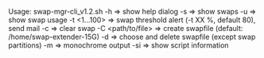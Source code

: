 Usage: swap-mgr-cli_v1.2.sh <options> 
 -h			=> show help dialog 
 -s			=> show swaps 
 -u			=> show swap usage 
 -t <1...100>		=> swap threshold alert (-t XX %, default 80), send mail
 -c			=> clear swap 
 -C <path/to/file>	=> create swapfile (default: /home/swap-extender-15G) 
 -d			=> choose and delete swapfile (except swap partitions) 
 -m			=> monochrome output 
 -si			=> show script information 
